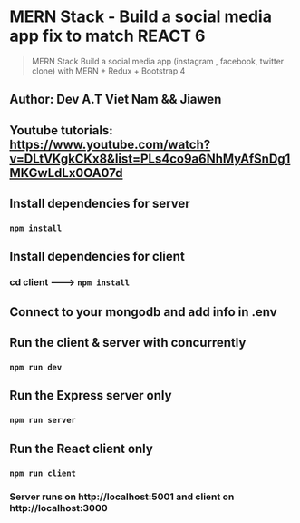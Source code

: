 # MERN Stack - Build a social media app fix to match REACT 6
> MERN Stack Build  a social media app (instagram , facebook, twitter clone) with MERN  + Redux  + Bootstrap 4

## Author: Dev A.T Viet Nam && Jiawen

## Youtube tutorials: https://www.youtube.com/watch?v=DLtVKgkCKx8&list=PLs4co9a6NhMyAfSnDg1MKGwLdLx0OA07d

## Install dependencies for server 
### `npm install`

## Install dependencies for client
### cd client ---> `npm install`

## Connect to your mongodb and add info in .env

## Run the client & server with concurrently
### `npm run dev`

## Run the Express server only
### `npm run server`

## Run the React client only
### `npm run client`

### Server runs on http://localhost:5001 and client on http://localhost:3000


